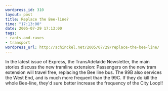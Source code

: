 ```yaml
--- 
wordpress_id: 310
layout: post
title: Replace the Bee-line?
time: "17:13:00"
date: 2005-07-29 17:13:00
tags: 
- rants-and-raves
- transport
wordpress_url: http://schinckel.net/2005/07/29/replace-the-bee-line/
---
```

In the latest issue of Express, the TransAdelaide Newsletter, the main stories discuss the new tramline extension: Passengers on the new tram extension will travel free, replacing the Bee line bus. The 99B also services the West End, and is much more frequent than the 99C. If they do kill the whole Bee-line, they'd sure better increase the frequency of the City Loop!! 
